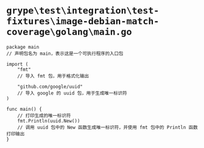 # `grype\test\integration\test-fixtures\image-debian-match-coverage\golang\main.go`

```
package main
// 声明包名为 main，表示这是一个可执行程序的入口包

import (
	"fmt"
	// 导入 fmt 包，用于格式化输出

	"github.com/google/uuid"
	// 导入 google 的 uuid 包，用于生成唯一标识符
)

func main() {
	// 打印生成的唯一标识符
	fmt.Println(uuid.New())
	// 调用 uuid 包中的 New 函数生成唯一标识符，并使用 fmt 包中的 Println 函数打印输出
}
```